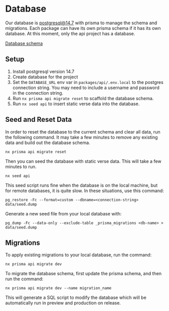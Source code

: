 # Database

Our database is postgresql@14.7 with prisma to manage the schema and migrations. Each package can have its own prisma schema if it has its own database. At this moment, only the api project has a database.

[Database schema](./../packages/api/prisma/schema.prisma)

## Setup

1. Install postgresql version 14.7
1. Create database for the project
1. Set the `DATABASE_URL` env var in `packages/api/.env.local` to the postgres connection string. You may need to include a username and password in the connection string.
1. Run `nx prisma api migrate reset` to scaffold the database schema.
1. Run `nx seed api` to insert static verse data into the database.

## Seed and Reset Data

In order to reset the database to the current schema and clear all data, run the following command. It may take a few minutes to remove any existing data and build out the database schema.

```
nx prisma api migrate reset
```

Then you can seed the database with static verse data. This will take a few minutes to run.

```
nx seed api
```

This seed script runs fine when the database is on the local machine, but for remote databases, it is quite slow. In these situations, use this command:

```
pg_restore -Fc --format=custom --dbname=<connection-string> data/seed.dump
```

Generate a new seed file from your local database with:

```
pg_dump -Fc --data-only --exclude-table _prisma_migrations <db-name> > data/seed.dump
```

## Migrations

To apply existing migrations to your local database, run the command:

```
nx prisma api migrate dev
```

To migrate the database schema, first update the prisma schema, and then run the command:

```
nx prisma api migrate dev --name migration_name
```

This will generate a SQL script to modify the database which will be automatically run in preview and production on release.
